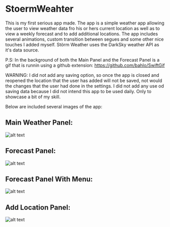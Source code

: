 # StoermWeahter

This is my first serious app made. The app is a simple weather app allowing the user to view weather data fro his or hers current location as well as to view a weekly forecast and to add additional locations. The app includes several animations, custom transition between segues and some other nice touches I added myself. Störm Weather uses the DarkSky weather API as it's data source. 

P.S: In the background of both the Main Panel and the Forecast Panel is a gif that is runnin using a github extension:
https://github.com/bahlo/SwiftGif

WARNING: I did not add any saving option, so once the app is closed and reopened the location that the user has added will not be saved, not would the changes that the user had done in the settings. I did not add any use od saving data because I did not intend this app to be used daily. Only to showcase a bit of my skill.

Below are included several images of the app:

Main Weather Panel:
------------------
![alt text](https://github.com/ChesaZ/StoermWeahter/blob/master/App%20Images/MainWeatherPanel.PNG)



Forecast Panel:
---------------
![alt text](https://github.com/ChesaZ/StoermWeahter/blob/master/App%20Images/WeatherForecastPanel.PNG)



Forecast Panel With Menu:
-------------------------
![alt text](https://github.com/ChesaZ/StoermWeahter/blob/master/App%20Images/WeatherForecastPanelWithMenu.PNG)



Add Location Panel:
-------------------
![alt text](https://github.com/ChesaZ/StoermWeahter/blob/master/App%20Images/AddLocationPanel.PNG)
